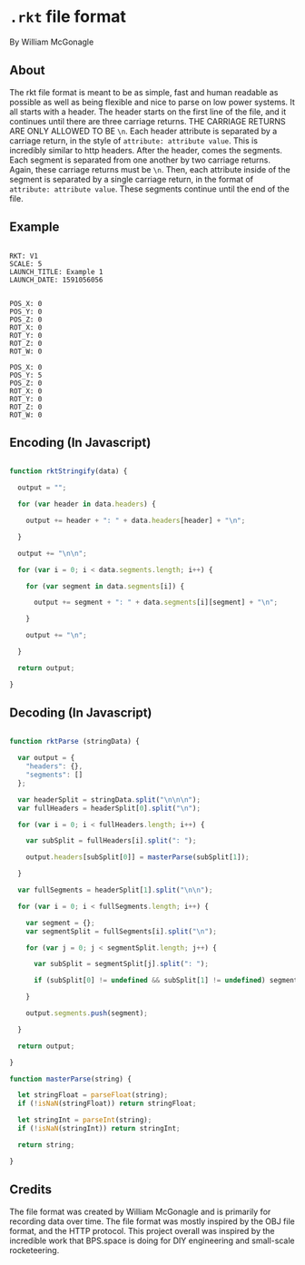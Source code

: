 # `.rkt` file format
By William McGonagle

## About
The rkt file format is meant to be as simple, fast and human readable as possible as well as being flexible and nice to parse on low power systems. It all starts with a header.
The header starts on the first line of the file, and it continues until there are three carriage returns. THE CARRIAGE RETURNS ARE ONLY ALLOWED TO BE `\n`. Each header attribute is separated by a carriage return, in the style of `attribute: attribute value`. This is incredibly similar to http headers. After the header, comes the segments.
Each segment is separated from one another by two carriage returns. Again, these carriage returns must be `\n`. Then, each attribute inside of the segment is separated by a single carriage return, in the format of `attribute: attribute value`. These segments continue until the end of the file.

## Example

```rkt

RKT: V1
SCALE: 5
LAUNCH_TITLE: Example 1
LAUNCH_DATE: 1591056056


POS_X: 0
POS_Y: 0
POS_Z: 0
ROT_X: 0
ROT_Y: 0
ROT_Z: 0
ROT_W: 0

POS_X: 0
POS_Y: 5
POS_Z: 0
ROT_X: 0
ROT_Y: 0
ROT_Z: 0
ROT_W: 0

```

## Encoding (In Javascript)
```javascript

function rktStringify(data) {

  output = "";

  for (var header in data.headers) {

    output += header + ": " + data.headers[header] + "\n";

  }

  output += "\n\n";

  for (var i = 0; i < data.segments.length; i++) {

    for (var segment in data.segments[i]) {

      output += segment + ": " + data.segments[i][segment] + "\n";

    }

    output += "\n";

  }

  return output;

}

```

## Decoding (In Javascript)

```javascript

function rktParse (stringData) {

  var output = {
    "headers": {},
    "segments": []
  };

  var headerSplit = stringData.split("\n\n\n");
  var fullHeaders = headerSplit[0].split("\n");

  for (var i = 0; i < fullHeaders.length; i++) {

    var subSplit = fullHeaders[i].split(": ");

    output.headers[subSplit[0]] = masterParse(subSplit[1]);

  }

  var fullSegments = headerSplit[1].split("\n\n");

  for (var i = 0; i < fullSegments.length; i++) {

    var segment = {};
    var segmentSplit = fullSegments[i].split("\n");

    for (var j = 0; j < segmentSplit.length; j++) {

      var subSplit = segmentSplit[j].split(": ");

      if (subSplit[0] != undefined && subSplit[1] != undefined) segment[subSplit[0]] = masterParse(subSplit[1]);

    }

    output.segments.push(segment);

  }

  return output;

}

function masterParse(string) {

  let stringFloat = parseFloat(string);
  if (!isNaN(stringFloat)) return stringFloat;

  let stringInt = parseInt(string);
  if (!isNaN(stringInt)) return stringInt;

  return string;

}

```

## Credits
The file format was created by William McGonagle and is primarily for recording data over time. The file format was mostly inspired by the OBJ file format, and the HTTP protocol. This project overall was inspired by the incredible work that BPS.space is doing for DIY engineering and small-scale rocketeering. 
